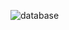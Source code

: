![database](https://github.com/sandriirawan/Relation_Table_and_SQL/assets/80002249/f29a1aae-cd43-48dc-9c60-271b39d7bb70)
